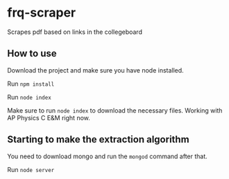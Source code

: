 # frq-scraper
Scrapes pdf based on links in the collegeboard

## How to use
Download the project and make sure you have node installed.

Run `npm install`

Run `node index`

Make sure to run `node index` to download the necessary files. Working with AP Physics C E&M right now.

## Starting to make the extraction algorithm

You need to download mongo and run the `mongod` command after that.

Run `node server`
